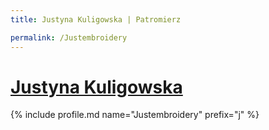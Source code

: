 ```yaml
---
title: Justyna Kuligowska | Patromierz

permalink: /Justembroidery
---
```


# [Justyna Kuligowska](https://patronite.pl/Justembroidery)

{% include profile.md name="Justembroidery" prefix="j" %}

